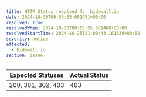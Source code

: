 ```yaml
---
title: HTTP Status resolved for hidewall.io
date: 2024-10-30T00:55:55.661451+00:00
resolved: True
resolvedWhen: 2024-10-30T00:55:55.661460+00:00
resolvedStartTime: 2024-10-25T21:09:43.161639+00:00
severity: notice
affected:
  - hidewall.io
section: issue
---
```


| Expected Statuses | Actual Status  |
|-------------------|----------------|
| 200, 301, 302, 403 | 403 |
